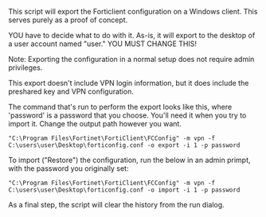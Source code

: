 This script will export the Forticlient configuration on a Windows client. This serves purely as a proof of concept.

YOU have to decide what to do with it. As-is, it will export to the desktop of a user account named "user." YOU MUST CHANGE THIS!

Note: Exporting the configuration in a normal setup does not require admin privileges.

This export doesn't include VPN login information, but it does include the preshared key and VPN configuration.

The command that's run to perform the export looks like this, where 'password' is a password that you choose. 
You'll need it when you try to import it.  Change the output path however you want.

```"C:\Program Files\Fortinet\FortiClient\FCConfig" -m vpn -f C:\users\user\Desktop\forticonfig.conf -o export -i 1 -p password```

To import ("Restore") the configuration, run the below in an admin primpt, with the password you originally set:

```"C:\Program Files\Fortinet\FortiClient\FCConfig" -m vpn -f C:\users\user\Desktop\forticonfig.conf -o import -i 1 -p password```

As a final step, the script will clear the history from the run dialog.
